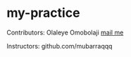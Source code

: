 # my-practice
Contributors:
Olaleye Omobolaji
[mail me](mailto:bolaleye21@gmail.com)

Instructors:
github.com/mubarraqqq
